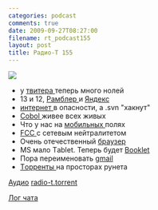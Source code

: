 ```yaml
---
categories: podcast
comments: true
date: 2009-09-27T08:27:00
filename: rt_podcast155
layout: post
title: Радио-Т 155
---
```


![](https://radio-t.com/images/radio-t/rt155.jpg)


- у [твитера ](http://internetno.net/2009/09/25/twitter-2/)теперь много нолей
- 13 и 12, [Рамблер ](http://habrahabr.ru/company/rambler/blog/70679/)и [Яндекс](http://habrahabr.ru/blogs/yandex/70358/)
- [интернет ](http://webplanet.ru/news/security/2009/09/24/svn_hack.html)в опасности, а .svn "хакнут"
- [Cobol ](http://www.guardian.co.uk/technology/2009/apr/09/cobol-internet-programming)живее всех живых
- Что у нас на [мобильных ](http://cnews.ru/news/line/index.shtml?2009/09/25/363294)полях
- [FCC ](http://www.securitylab.ru/news/385761.php)с сетевым нейтралитетом
- Очень отечественный [браузер](http://habrahabr.ru/blogs/it-politics/70584/)
- MS мало Тablet. Теперь будет [Booklet](http://webplanet.ru/news/gadgets/2009/09/23/courier.html)
- Пора переименовать [gmail](http://www.securitylab.ru/news/385926.php)
- [Tорренты ](http://www.securitylab.ru/news/385633.php)на просторах рунета

[Аудио](http://archive.rucast.net/radio-t/media/rt_podcast155.mp3)
[radio-t.torrent](http://www.radio-t.com/torrents/rt_podcast155.mp3.torrent)

[Лог чата](http://chat.radio-t.com/logs/radio-t-155.html)
<audio src="http://archive.rucast.net/radio-t/media/rt_podcast155.mp3" preload="none"></audio>
